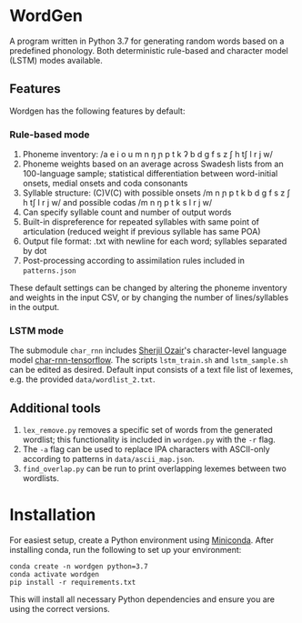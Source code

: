 # WordGen
A program written in Python 3.7 for generating random words based on a predefined phonology. Both deterministic rule-based and character model (LSTM) modes available.

## Features

Wordgen has the following features by default:

### Rule-based mode
1. Phoneme inventory: /a e i o u m n ŋ ɲ p t k ʔ b d g f s z ʃ h tʃ l r j w/
2. Phoneme weights based on an average across Swadesh lists from an 100-language sample; statistical differentiation between word-initial onsets, medial onsets and coda consonants
3. Syllable structure: (C)V(C) with possible onsets /m n ɲ p t k b d g f s z ʃ h tʃ l r j w/ and possible codas /m n ŋ p t k s l r j w/
4. Can specify syllable count and number of output words
5. Built-in dispreference for repeated syllables with same point of articulation (reduced weight if previous syllable has same POA)
6. Output file format: .txt with newline for each word; syllables separated by dot
7. Post-processing according to assimilation rules included in `patterns.json`

These default settings can be changed by altering the phoneme inventory and weights in the input CSV, or by changing the number of lines/syllables in the output.

### LSTM mode
The submodule `char_rnn` includes [Sherjil Ozair](https://github.com/sherjilozair)'s character-level language model [char-rnn-tensorflow](https://github.com/sherjilozair/char-rnn-tensorflow). The scripts `lstm_train.sh` and `lstm_sample.sh` can be edited as desired. Default input consists of a text file list of lexemes, e.g. the provided `data/wordlist_2.txt`.

## Additional tools
1. `lex_remove.py` removes a specific set of words from the generated wordlist; this functionality is included in `wordgen.py` with the `-r` flag.
2. The `-a` flag can be used to replace IPA characters with ASCII-only according to patterns in `data/ascii_map.json`.
3. `find_overlap.py` can be run to print overlapping lexemes between two wordlists.

# Installation
For easiest setup, create a Python environment using [Miniconda](https://docs.conda.io/en/latest/miniconda.html). After installing conda, run the following to set up your environment:

```
conda create -n wordgen python=3.7
conda activate wordgen
pip install -r requirements.txt
```

This will install all necessary Python dependencies and ensure you are using the correct versions.

